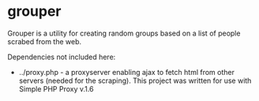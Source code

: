 grouper
=======
Grouper is a utility for creating random groups based on a list of people scrabed from the web.

Dependencies not included here:
* ../proxy.php - a proxyserver enabling ajax to fetch html from other servers (needed for the scraping). This project was written for use with Simple PHP Proxy v.1.6
